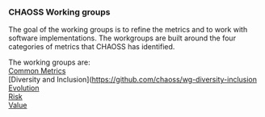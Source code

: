### CHAOSS Working groups

The goal of the working groups is to refine the metrics and to work with software implementations. The workgroups are built around the four categories of metrics that CHAOSS has identified.

The working groups are:  
[Common Metrics](https://github.com/chaoss/metrics)   
[Diversity and Inclusion](https://github.com/chaoss/wg-diversity-inclusion
[Evolution](https://github.com/chaoss/wg-evolution)  
[Risk](https://github.com/chaoss/wg-risk)  
[Value](https://github.com/chaoss/wg-value)  
